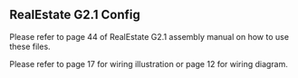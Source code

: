 ## RealEstate G2.1 Config
Please refer to page 44 of RealEstate G2.1 assembly manual on how to use these files.

Please refer to page 17 for wiring illustration or page 12 for wiring diagram.